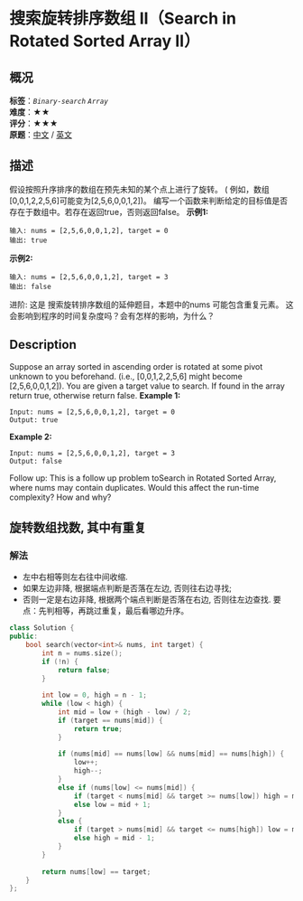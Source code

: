 # 搜索旋转排序数组 II（Search in Rotated Sorted Array II）
## 概况
**标签**：*`Binary-search`*  *`Array`*<br>
**难度**：★★<br>
**评分**：★★★<br>
**原题**：[中文](https://leetcode-cn.com/problems/search-in-rotated-sorted-array-ii) / [英文](https://leetcode.com/problems/search-in-rotated-sorted-array-ii)
## 描述
假设按照升序排序的数组在预先未知的某个点上进行了旋转。
( 例如，数组[0,0,1,2,2,5,6]可能变为[2,5,6,0,0,1,2])。
编写一个函数来判断给定的目标值是否存在于数组中。若存在返回true，否则返回false。
**示例1:**
```
输入: nums = [2,5,6,0,0,1,2], target = 0
输出: true
```
**示例2:**
```
输入: nums = [2,5,6,0,0,1,2], target = 3
输出: false
```
进阶:
    这是 搜索旋转排序数组的延伸题目，本题中的nums 可能包含重复元素。
    这会影响到程序的时间复杂度吗？会有怎样的影响，为什么？
## Description
Suppose an array sorted in ascending order is rotated at some pivot unknown to you beforehand.
(i.e., [0,0,1,2,2,5,6] might become [2,5,6,0,0,1,2]).
You are given a target value to search. If found in the array return true, otherwise return false.
**Example 1:**
```
Input: nums = [2,5,6,0,0,1,2], target = 0
Output: true
```
**Example 2:**
```
Input: nums = [2,5,6,0,0,1,2], target = 3
Output: false
```
Follow up:
    This is a follow up problem toSearch in Rotated Sorted Array, where nums may contain duplicates.
    Would this affect the run-time complexity? How and why?
## 旋转数组找数, 其中有重复
### 解法
- 左中右相等则左右往中间收缩.
- 如果左边非降, 根据端点判断是否落在左边, 否则往右边寻找;
- 否则一定是右边非降,  根据两个端点判断是否落在右边, 否则往左边查找.
要点：先判相等，再跳过重复，最后看哪边升序。
```c++
class Solution {
public:
    bool search(vector<int>& nums, int target) {
        int n = nums.size();
        if (!n) {
            return false;
        }
        
        int low = 0, high = n - 1;
        while (low < high) {
            int mid = low + (high - low) / 2;
            if (target == nums[mid]) {
                return true;
            }
            
            if (nums[mid] == nums[low] && nums[mid] == nums[high]) {
                low++;
                high--;
            }
            else if (nums[low] <= nums[mid]) {
                if (target < nums[mid] && target >= nums[low]) high = mid - 1;
                else low = mid + 1;
            }
            else {
                if (target > nums[mid] && target <= nums[high]) low = mid + 1;
                else high = mid - 1;
            }
        }
        
        return nums[low] == target;
    }
};
```